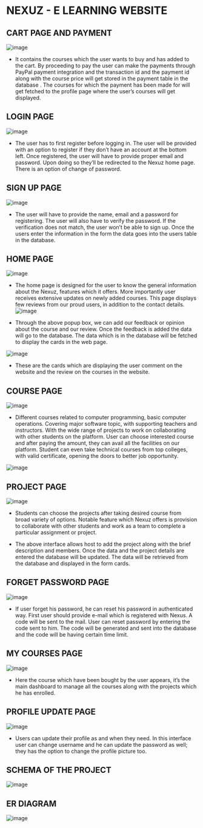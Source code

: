 # NEXUZ - E LEARNING WEBSITE
## CART PAGE AND PAYMENT

![image](https://user-images.githubusercontent.com/90029094/203625834-6acf5c28-af3c-4296-b3ee-de828ce9b0e5.png)

- It contains the courses which the user wants to buy and has added to the cart. By proceeding to pay the user can make the payments through PayPal payment integration and the transaction id and the payment id along with the course price will get stored in the payment table in the database . The courses for which the payment has been made for will get fetched to the profile page where the user’s courses will get displayed.
## LOGIN PAGE


![image](https://user-images.githubusercontent.com/90029094/203624344-f9cdecc6-2164-4789-9d16-47d70efb8c25.png)


- The user has to first register before logging in. The user will be provided with an option to register if they don’t have an account at the bottom left. Once registered, the user will have to provide proper email and password. Upon doing so they’ll be redirected to the Nexuz home page. There is an option of change of password.

## SIGN UP PAGE

![image](https://user-images.githubusercontent.com/90029094/203626006-148b8507-ec2f-49a9-9761-d3266f1b519e.png)

- The user will have to provide the name, email and a password for registering. The user will also have to verify the password. If the verification does not match, the user won’t be able to sign up. Once the users enter the information in the form the data goes into the users table in the database.



## HOME PAGE

![image](https://user-images.githubusercontent.com/90029094/203626044-2857f77d-acf1-4005-a4d4-064f4fcd5ca5.png)


- The home page is designed for the user to know the general information about the Nexuz, features which it offers. More importantly user receives extensive updates on newly added courses. This page displays few reviews from our proud users, in addition to the contact details.
  ![image](https://user-images.githubusercontent.com/90029094/203626271-7a197125-d7da-4552-b2b4-fd71ac6826d6.png)

  
- Through the above popup box, we can add our feedback or opinion about the course and our review. Once the feedback is added the data will go to the database. The data which is in the database will be fetched to display the cards in the web page.
 
 ![image](https://user-images.githubusercontent.com/90029094/203626295-7bccebf7-d52f-46bf-b652-18bb29247171.png)

- These are the cards which are displaying the user comment on the website and the review on the courses in the website.

## COURSE PAGE

![image](https://user-images.githubusercontent.com/90029094/203626398-8e5ab855-caef-41bf-9e59-493f1e10b142.png)


- Different courses related to computer programming, basic computer operations. Covering major software topic, with supporting teachers and instructors. With the wide range of projects to work on collaborating with other students on the platform. User can choose interested course and after paying the amount, they can avail all the facilities on our platform. Student can even take technical courses from top colleges, with valid certificate, opening the doors to better job opportunity.

![image](https://user-images.githubusercontent.com/90029094/203626557-5512de0d-0a5e-4558-89db-901643c9f4ca.png)

## PROJECT PAGE

![image](https://user-images.githubusercontent.com/90029094/203626661-cb04958b-a3c9-4df3-a98f-753f1237ca80.png)

- Students can choose the projects after taking desired course from broad variety of options. Notable feature which Nexuz offers is provision to collaborate with other students and work as a team to complete a particular assignment or project.


- The above interface allows host to add the project along with the brief description and members. Once the data and the project details are entered the database will be updated. The data will be retrieved from the database and displayed in the form cards.


 
## FORGET PASSWORD PAGE

![image](https://user-images.githubusercontent.com/90029094/203626691-2e85bfd9-6f51-4e5f-bc4c-39667c59b077.png)


- If user forget his password, he can reset his password in authenticated way. First user should provide e-mail which is registered with Nexus. A code will be sent to the mail. User can reset password by entering the code sent to him. The code will be generated and sent into the database and the code will be having certain time limit.


## MY COURSES PAGE

![image](https://user-images.githubusercontent.com/90029094/203626768-45639743-ee9d-464d-8453-cd3e54a15f0a.png)

- Here the course which have been bought by the user appears, it’s the main dashboard to manage all the courses along with the projects which he has enrolled.

 
## PROFILE UPDATE PAGE

![image](https://user-images.githubusercontent.com/90029094/203626864-6d31955f-ca8c-4cf2-9db2-e98b9507346e.png)


- Users can update their profile as and when they need. In this interface user can change username and he can update the password as well; they has the option to change the profile picture too.

## SCHEMA OF THE PROJECT
![image](https://user-images.githubusercontent.com/90029094/203625947-a050c470-32ae-4c01-9603-a67bfece54e1.png)

## ER DIAGRAM
![image](https://user-images.githubusercontent.com/90029094/203627171-1b5561a4-b153-4081-8de3-3979f9b12a90.png)


 





























